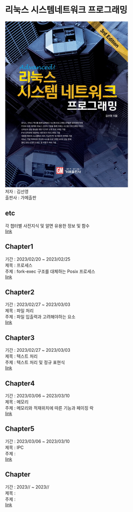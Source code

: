 # 리눅스 시스템네트워크 프로그래밍
![](img/cover.png)
</br> 저자 : 김선영
</br> 출판사 : 가메출판


## etc
각 챕터별 사전지식 및 알면 유용한 정보 및 함수
</br> [link](etc.md)


## Chapter1
기간 : 2023/02/20 ~ 2023/02/25
</br> 제목 : 프로세스
</br> 주제 : fork-exec 구조를 대체하는 Posix 프로세스
</br> [link](week1/Chapter1%20Process.md)


## Chapter2
기간 : 2023/02/27 ~ 2023/03/03
</br> 제목 : 파일 처리
</br> 주제 : 파일 입출력과 고려해야하는 요소
</br> [link](week2/Chapter2%20File.md)


## Chapter3
기간 : 2023/02/27 ~ 2023/03/03
</br> 제목 : 텍스트 처리
</br> 주제 : 텍스트 처리 및 정규 표현식
</br> [link](week2/Chapter3%20TextProcessing.md)


## Chapter4
기간 : 2023/03/06 ~ 2023/03/10
</br> 제목 : 메모리
</br> 주제 : 메모리와 적재위치에 따른 기능과 페이징 락
</br> [link](week3/Chapter4%20Memory.md)


## Chapter5
기간 : 2023/03/06 ~ 2023/03/10
</br> 제목 : IPC
</br> 주제 : 
</br> [link](week3/Chapter5%20IPC.md)


## Chapter
기간 : 2023// ~ 2023//
</br> 제목 : 
</br> 주제 : 
</br> [link](week/)





<!--
<h1> Title </h1>

<h2> Index </h2>

## sub-title
### function_name
	#include <>
	[function]
**Parameters**
- 

**Return Value**
- 

**Description**  


## h2  
### h3  
**Parameters**  
-   

**Return Value**  
-   

**Description**  
-->
